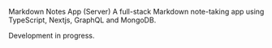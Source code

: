 Markdown Notes App (Server)
A full-stack Markdown note-taking app using TypeScript, Nextjs, GraphQL and MongoDB.

Development in progress.
